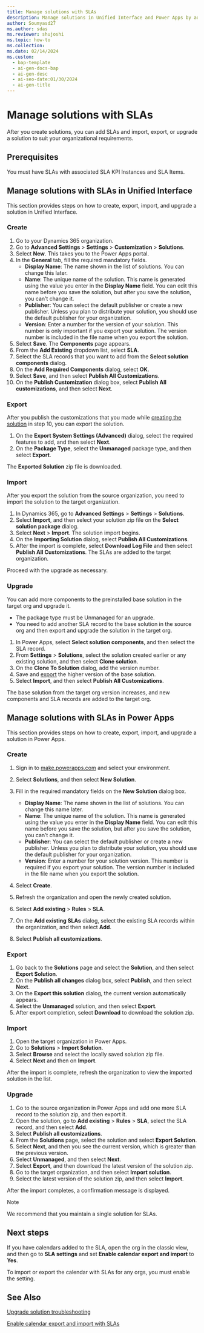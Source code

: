 ```yaml
---
title: Manage solutions with SLAs
description: Manage solutions in Unified Interface and Power Apps by adding SLAs. Learn how to create, export, import, and upgrade solutions with detailed instructions.
author: Soumyasd27
ms.author: sdas
ms.reviewer: shujoshi
ms.topic: how-to
ms.collection:
ms.date: 02/14/2024
ms.custom:
  - bap-template
  - ai-gen-docs-bap
  - ai-gen-desc
  - ai-seo-date:01/30/2024
  - ai-gen-title
---
```


<!-- check the wording in line 119. Something is missing - maybe "select" instead of "on"? -->



# Manage solutions with SLAs

After you create solutions, you can add SLAs and import, export, or upgrade a solution to suit your organizational requirements.

## Prerequisites

You must have SLAs with associated SLA KPI Instances and SLA Items.

## Manage solutions with SLAs in Unified Interface

This section provides steps on how to create, export, import, and upgrade a solution in Unified Interface.

### Create

1. Go to your Dynamics 365 organization.
1. Go to **Advanced Settings** > **Settings** > **Customization** > **Solutions**.
1. Select **New**. This takes you to the Power Apps portal.
1. In the **General** tab, fill the required mandatory fields.
    - **Display Name**: The name shown in the list of solutions. You can change this later.
    - **Name**: The unique name of the solution. This name is generated using the value you enter in the **Display Name** field. You can edit this name before you save the solution, but after you save the solution, you can’t change it.
    - **Publisher**: You can select the default publisher or create a new publisher. Unless you plan to distribute your solution, you should use the default publisher for your organization.
    - **Version**: Enter a number for the version of your solution. This number is only important if you export your solution. The version number is included in the file name when you export the solution.
1. Select **Save**. The **Components** page appears.
1. From the **Add Existing** dropdown list, select **SLA**.
1. Select the SLA records that you want to add from the **Select solution components** dialog.
1. On the **Add Required Components** dialog, select **OK**.
1. Select **Save**, and then select **Publish All Customizations**.
1. On the **Publish Customization** dialog box, select **Publish All customizations**, and then select **Next**.

### Export

After you publish the customizations that you made while [creating the solution](#create) in step 10, you can export the solution.

1. On the **Export System Settings (Advanced)** dialog, select the required features to add, and then select **Next**.
1. On the **Package Type**, select the **Unmanaged** package type, and then select **Export**.

The **Exported Solution** zip file is downloaded.

### Import

After you export the solution from the source organization, you need to import the solution to the target organization.

1. In Dynamics 365, go to **Advanced Settings** > **Settings** > **Solutions**.
2. Select **Import**, and then select your solution zip file on the **Select solution package** dialog.
3. Select **Next** > **Import**. The solution import begins.
4. On the **Importing Solution** dialog, select **Publish All Customizations**.
5. After the import is complete, select **Download Log File** and then select **Publish All Customizations**. The SLAs are added to the target organization.

Proceed with the upgrade as necessary.

### Upgrade

You can add more components to the preinstalled base solution in the target org and upgrade it.
- The package type must be Unmanaged for an upgrade. 
- You need to add another SLA record to the base solution in the source org and then export and upgrade the solution in the target org.

1. In Power Apps, select **Select solution components**, and then select the SLA record.
2. From **Settings** > **Solutions**, select the solution created earlier or any existing solution, and then select **Clone solution**.
3. On the **Clone To Solution** dialog, add the version number.
4. Save and [export](#export) the higher version of the base solution.
5. Select **Import**, and then select **Publish All Customizations**.

The base solution from the target org version increases, and new components and SLA records are added to the target org.

## Manage solutions with SLAs in Power Apps

This section provides steps on how to create, export, import, and upgrade a solution in Power Apps.

### Create

1. Sign in to [make.powerapps.com](https://make.powerapps.com) and select your environment.
1. Select **Solutions**, and then select **New Solution**.
1. Fill in the required mandatory fields on the **New Solution** dialog box.
    - **Display Name**: The name shown in the list of solutions. You can change this name later.
    - **Name**: The unique name of the solution. This name is generated using the value you enter in the **Display Name** field. You can edit this name before you save the solution, but after you save the solution, you can’t change it.
    - **Publisher**: You can select the default publisher or create a new publisher. Unless you plan to distribute your solution, you should use the default publisher for your organization.
    - **Version**: Enter a number for your solution version. This number is required if you export your solution. The version number is included in the file name when you export the solution.
  
1. Select **Create**.
1. Refresh the organization and open the newly created solution.
1. Select **Add existing** > **Rules** > **SLA**.
1. On the **Add existing SLAs** dialog, select the existing SLA records within the organization, and then select **Add**.
1. Select **Publish all customizations**.

### Export

1. Go back to the **Solutions** page and select the **Solution**, and then select **Export Solution**.
1. On the **Publish all changes** dialog box, select **Publish**, and then select **Next**.
1. On the **Export this solution** dialog, the current version automatically appears.
1. Select the **Unmanaged** solution, and then select **Export**.
1. After export completion, select **Download** to download the solution zip.

### Import

1. Open the target organization in Power Apps.
1. Go to **Solutions** > **Import Solution**.
1. Select **Browse** and select the locally saved solution zip file.
1. Select **Next** and then on **Import**.

After the import is complete, refresh the organization to view the imported solution in the list.

### Upgrade

1. Go to the source organization in Power Apps and add one more SLA record to the solution zip, and then export it.
1. Open the solution, go to **Add existing** > **Rules** > **SLA**, select the SLA record, and then select **Add**.
1. Select **Publish all customizations**.
1. From the **Solutions** page, select the solution and select **Export Solution**.
1. Select **Next**, and then you see the current version, which is greater than the previous version.
1. Select **Unmanaged**, and then select **Next**.
1. Select **Export**, and then download the latest version of the solution zip.
1. Go to the target organization, and then select **Import solution**.
1. Select the latest version of the solution zip, and then select **Import**.

After the import completes, a confirmation message is displayed.

> [!NOTE]
> We recommend that you maintain a single solution for SLAs.

## Next steps

If you have calendars added to the SLA, open the org in the classic view, and then go to **SLA settings** and set **Enable calendar export and import** to **Yes**.

To import or export the calendar with SLAs for any orgs, you must enable the setting.

## See Also

[Upgrade solution troubleshooting](/troubleshoot/dynamics-365/customer-service/service-level-agreements/slaitem-changes-missing-upgrade)  

[Enable calendar export and import with SLAs](export-import-solution.md#enable-calendar-export-and-import-with-slas)

